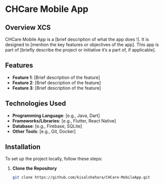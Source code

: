 # CHCare Mobile App

## Overview XCS

CHCare Mobile App is a [brief description of what the app does !]. It is designed to [mention the key features or objectives of the app]. This app is part of [briefly describe the project or initiative it’s a part of, if applicable].

## Features

- **Feature 1**: [Brief description of the feature]
- **Feature 2**: [Brief description of the feature]
- **Feature 3**: [Brief description of the feature]

## Technologies Used

- **Programming Language**: [e.g., Java, Dart]
- **Frameworks/Libraries**: [e.g., Flutter, React Native]
- **Database**: [e.g., Firebase, SQLite]
- **Other Tools**: [e.g., Git, Docker]

## Installation

To set up the project locally, follow these steps:

1. **Clone the Repository**

   ```bash
   git clone https://github.com/kisalshehara/CHCare-MobileApp.git